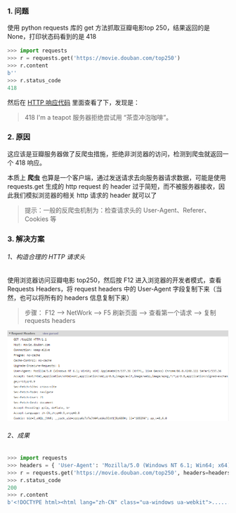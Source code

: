 ### 1. 问题
使用 python requests 库的 get 方法抓取豆瓣电影top 250，结果返回的是 None，打印状态码看到的是 418
```python
>>> import requests
>>> r = requests.get('https://movie.douban.com/top250')
>>> r.content
b''
>>> r.status_code
418
```
然后在 [HTTP 响应代码](https://developer.mozilla.org/zh-CN/docs/Web/HTTP/Status) 里面查看了下，发现是：
> 418 I'm a teapot
  服务器拒绝尝试用 “茶壶冲泡咖啡”。

### 2. 原因
这应该是豆瓣服务器做了反爬虫措施，拒绝非浏览器的访问，检测到爬虫就返回一个 418 响应。

本质上 **爬虫** 也算是一个客户端，通过发送请求去向服务器请求数据，可能是使用 requests.get 生成的 http request 的 header 过于简短，而不被服务器接收，因此我们模拟浏览器的相关 http 请求的 header 就可以了

>提示：一般的反爬虫机制为：检查请求头的 User-Agent、Referer、Cookies 等

### 3. 解决方案
###### 1、构造合理的 HTTP 请求头
使用浏览器访问豆瓣电影 top250，然后按 F12 进入浏览器的开发者模式，查看 Requests Headers，将 request headers 中的 User-Agent 字段复制下来（当然，也可以将所有的 headers 信息复制下来）

>步骤： F12 --> NetWork --> F5 刷新页面 --> 查看第一个请求 --> 复制 requests headers

![豆瓣电影 Top 250 的浏览器请求头](./爬取豆瓣电影top250---状态码-418-的解决方案.assets/17731575-51ee4416ca978ab0.png)

###### 2、成果
```python
>>> import requests
>>> headers = { 'User-Agent': 'Mozilla/5.0 (Windows NT 6.1; Win64; x64) AppleWebKit/537.36 (KHTML, like Gecko) Chrome/86.0.4240.111 Safari/537.36' }
>>> r = requests.get('https://movie.douban.com/top250', headers=headers)
>>> r.status_code
200
>>> r.content
b'<!DOCTYPE html><html lang="zh-CN" class="ua-windows ua-webkit">......'
```
